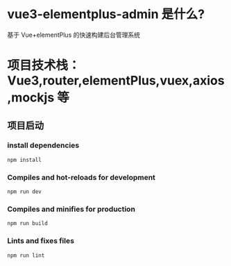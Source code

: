 # vue3-elementplus-admin 是什么?

基于 Vue+elementPlus 的快速构建后台管理系统

# 项目技术栈：Vue3,router,elementPlus,vuex,axios,mockjs 等

## 项目启动

### install dependencies

```
npm install
```

### Compiles and hot-reloads for development

```
npm run dev
```

### Compiles and minifies for production

```
npm run build
```

### Lints and fixes files

```
npm run lint
```
